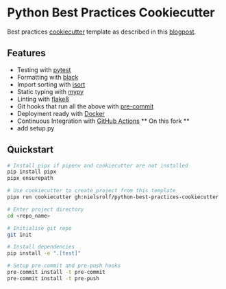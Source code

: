# Python Best Practices Cookiecutter

Best practices [cookiecutter](https://github.com/audreyr/cookiecutter) template as described in this [blogpost](https://sourcery.ai/blog/python-best-practices/).
## Features
- Testing with [pytest](https://docs.pytest.org/en/latest/)
- Formatting with [black](https://github.com/psf/black)
- Import sorting with [isort](https://github.com/timothycrosley/isort)
- Static typing with [mypy](http://mypy-lang.org/)
- Linting with [flake8](http://flake8.pycqa.org/en/latest/)
- Git hooks that run all the above with [pre-commit](https://pre-commit.com/)
- Deployment ready with [Docker](https://docker.com/)
- Continuous Integration with [GitHub Actions](https://github.com/features/actions)
** On this fork **
- add setup.py
## Quickstart
```sh
# Install pipx if pipenv and cookiecutter are not installed
pip install pipx
pipx ensurepath

# Use cookiecutter to create project from this template
pipx run cookiecutter gh:nielsrolf/python-best-practices-cookiecutter

# Enter project directory
cd <repo_name>

# Initialise git repo
git init

# Install dependencies
pip install -e ".[test]"

# Setup pre-commit and pre-push hooks
pre-commit install -t pre-commit
pre-commit install -t pre-push
```
